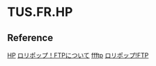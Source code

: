 # TUS.FR.HP

## Reference
[HP](http://tusformularacing.main.jp/)
[ロリポップ！FTPについて](https://lolipop.jp/manual/user/ftp2-01/)
[ffftp](https://lolipop.jp/manual/hp/w-ff-ftps/)
[ロリポップ!FTP](https://lolipopftp.lolipop.jp/dir/list/)
